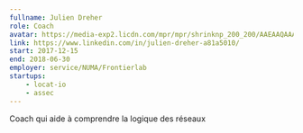 ```yaml
---
fullname: Julien Dreher
role: Coach
avatar: https://media-exp2.licdn.com/mpr/mpr/shrinknp_200_200/AAEAAQAAAAAAAAivAAAAJDkyZTg1YWM5LWVlMmEtNGFkNi04NDkyLTY5NThmZjYyYmNmZA.jpg
link: https://www.linkedin.com/in/julien-dreher-a81a5010/
start: 2017-12-15
end: 2018-06-30
employer: service/NUMA/Frontierlab
startups:
    - locat-io
    - assec
---
```


Coach qui aide à comprendre la logique des réseaux
